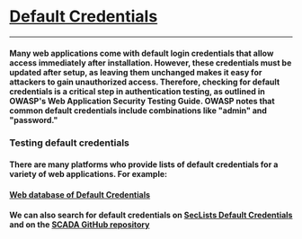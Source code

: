 # [Default Credentials](https://owasp.org/www-project-web-security-testing-guide/latest/4-Web_Application_Security_Testing/04-Authentication_Testing/02-Testing_for_Default_Credentials)
***
#### Many web applications come with default login credentials that allow access immediately after installation. However, these credentials must be updated after setup, as leaving them unchanged makes it easy for attackers to gain unauthorized access. Therefore, checking for default credentials is a critical step in authentication testing, as outlined in OWASP's Web Application Security Testing Guide. OWASP notes that common default credentials include combinations like "admin" and "password."
### Testing default credentials
#### There are many platforms who provide lists of default credentials for a variety of web applications. For example:
#### [Web database of Default Credentials](https://www.cirt.net/passwords)
#### We can also search for default credentials on [SecLists Default Credentials](https://github.com/danielmiessler/SecLists/tree/master/Passwords/Default-Credentials) and on the [SCADA GitHub repository](https://github.com/scadastrangelove/SCADAPASS/tree/master)